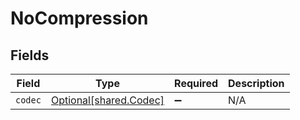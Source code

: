 # NoCompression


## Fields

| Field                                                  | Type                                                   | Required                                               | Description                                            |
| ------------------------------------------------------ | ------------------------------------------------------ | ------------------------------------------------------ | ------------------------------------------------------ |
| `codec`                                                | [Optional[shared.Codec]](../../models/shared/codec.md) | :heavy_minus_sign:                                     | N/A                                                    |